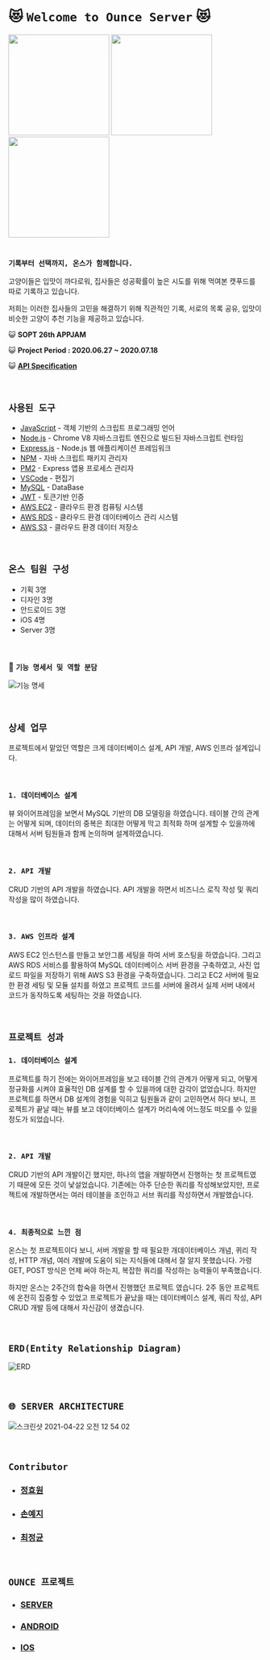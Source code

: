 # :heart_eyes_cat: `Welcome to Ounce Server` :heart_eyes_cat:

<div>
 <img src="https://user-images.githubusercontent.com/45676906/87784220-d8f44180-c870-11ea-9821-9ea4a09e8b26.jpg" width="200" height="200">
 <img src="https://user-images.githubusercontent.com/55784772/87793259-f977c800-c87f-11ea-816e-bc99f55c040d.png" width="200" height="200">
 <img src="https://user-images.githubusercontent.com/45676906/87784325-02ad6880-c871-11ea-9008-5e7f6cc57a04.jpg" width="200" height="200">
 
</div>
<br>

### `기록부터 선택까지, 온스가 함께합니다.`

고양이들은 입맛이 까다로워, 집사들은 성공확률이 높은 시도를 위해 먹여본 캣푸드를 따로 기록하고 있습니다. 

저희는 이러한 집사들의 고민을 해결하기 위해 직관적인 기록, 서로의 목록 공유, 입맛이 비슷한 고양이 추천 기능을 제공하고 있습니다.


:smiley_cat: <b>SOPT 26th APPJAM</b>

:smiley_cat: <b>Project Period : 2020.06.27 ~ 2020.07.18</b>

:smiley_cat: <b>[API Specification](https://github.com/We-are-Ounce/OUNCE_Server/wiki)</b>

<br>

## `사용된 도구`

- [JavaScript]() - 객체 기반의 스크립트 프로그래밍 언어
- [Node.js]() - Chrome V8 자바스크립트 엔진으로 빌드된 자바스크립트 런타임
- [Express.js]() - Node.js 웹 애플리케이션 프레임워크
- [NPM]() - 자바 스크립트 패키지 관리자
- [PM2]() - Express 앱용 프로세스 관리자
- [VSCode]() - 편집기
- [MySQL]() - DataBase
- [JWT]() - 토큰기반 인증
- [AWS EC2]() - 클라우드 환경 컴퓨팅 시스템
- [AWS RDS]() - 클라우드 환경 데이터베이스 관리 시스템
- [AWS S3]() - 클라우드 환경 데이터 저장소

<br>

## `온스 팀원 구성`

- 기획 3명
- 디자인 3명
- 안드로이드 3명
- iOS 4명
- Server 3명

<br>

### :open_file_folder: `기능 명세서 및 역할 분담`

![기능 명세](https://user-images.githubusercontent.com/55784772/87781603-eeb33800-c86b-11ea-9570-c3549c04fe34.PNG)

<br>

## `상세 업무`

프로젝트에서 맡았던 역할은 크게 데이터베이스 설계, API 개발, AWS 인프라 설계입니다. 

<br>

### `1. 데이터베이스 설계`

뷰 와이어프레임을 보면서 MySQL 기반의 DB 모델링을 하였습니다. 테이블 간의 관계는 어떻게 되며, 데이터의 중복은 최대한 어떻게 막고 최적화 하며 설계할 수 있을까에 대해서 서버 팀원들과 함께 논의하며 설계하였습니다. 

<br>

### `2. API 개발`

CRUD 기반의 API 개발을 하였습니다. API 개발을 하면서 비즈니스 로직 작성 및 쿼리 작성을 많이 하였습니다. 

<br>

### `3. AWS 인프라 설계`

AWS EC2 인스턴스를 만들고 보안그룹 세팅을 하여 서버 호스팅을 하였습니다. 그리고 AWS RDS 서비스를 활용하여 MySQL 데이터베이스 서버 환경을 구축하였고, 사진 업로드 파일을 저장하기 위해 AWS S3 환경을 구축하였습니다. 그리고 EC2 서버에 필요한 환경 세팅 및 모듈 설치를 하였고 프로젝트 코드를 서버에 올려서 실제 서버 내에서 코드가 동작하도록 세팅하는 것을 하였습니다. 

<br>

## `프로젝트 성과`

### `1. 데이터베이스 설계`

프로젝트를 하기 전에는 와이어프레임을 보고 테이블 간의 관계가 어떻게 되고, 어떻게 정규화를 시켜야 효율적인 DB 설계를 할 수 있을까에 대한 감각이 없었습니다. 하지만 프로젝트를 하면서 DB 설계의 경험을 익히고 팀원들과 같이 고민하면서 하다 보니, 프로젝트가 끝날 때는 뷰를 보고 데이터베이스 설계가 머리속에 어느정도 떠오를 수 있을 정도가 되었습니다. 

<br>

### `2. API 개발`

CRUD 기반의 API 개발이긴 했지만, 하나의 앱을 개발하면서 진행하는 첫 프로젝트였기 때문에 모든 것이 낯설었습니다. 기존에는 아주 단순한 쿼리를 작성해보았지만, 프로젝트에 개발하면서는 여러 테이블을 조인하고 서브 쿼리를 작성하면서 개발했습니다. 

<br>

### `4. 최종적으로 느낀 점`

온스는 첫 프로젝트이다 보니, 서버 개발을 할 때 필요한 개데이터베이스 개념, 퀴리 작성, HTTP 개념, 여러 개발에 도움이 되는 지식들에 대해서 잘 알지 못했습니다. 가령 GET, POST 방식은 언제 써야 하는지, 복잡한 쿼리를 작성하는 능력들이 부족했습니다. 

하지만 온스는 2주간의 합숙을 하면서 진행했던 프로젝트 였습니다. 2주 동안 프로젝트에 온전히 집중할 수 있었고 프로젝트가 끝났을 때는 데이터베이스 설계, 쿼리 작성, API CRUD 개발 등에 대해서 자신감이 생겼습니다. 


<br>

## `ERD(Entity Relationship Diagram)`

![ERD](https://user-images.githubusercontent.com/55784772/87702220-18208500-c7d4-11ea-8e54-f83f972f1d83.PNG)



<br>

## `🌐 SERVER ARCHITECTURE`


![스크린샷 2021-04-22 오전 12 54 02](https://user-images.githubusercontent.com/45676906/115583862-3e47f800-a305-11eb-8dde-f32c4788c49f.png)


<br>

## `Contributor`

- ### [정효원](https://github.com/Jeong-Hyowon)
- ### [손예지](https://github.com/yezgoget)
- ### [최정균](https://github.com/wjdrbs96)


<br>

## `OUNCE 프로젝트`
- ### [SERVER](https://github.com/We-are-Ounce/OUNCE_Server)
- ### [ANDROID](https://github.com/We-are-Ounce/OUNCE_Android)
- ### [IOS](https://github.com/We-are-Ounce/OUNCE_iOS)